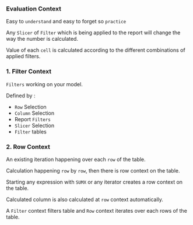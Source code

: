 ### Evaluation Context 

Easy to `understand` and easy to forget so `practice`

Any `Slicer` of `Filter` which is being applied to the report will change the way the number is calculated.

Value of each `cell` is calculated according to the different combinations of applied filters.

### 1. Filter Context  

`Filters` working on your model.

Defined by : 

- `Row` Selection
- `Column` Selection
- Report `Filters`
- `Slicer` Selection
- `Filter` tables


### 2. Row Context

An existing iteration happening over each `row` of the table.

Calculation happening `row` by `row`, then there is row context on the table.

Starting any expression with `SUMX` or any iterator creates a row context on the table.

Calculated column is also calculated at `row` context automatically.

A `Filter` context filters table and `Row` context iterates over each rows of the table.
